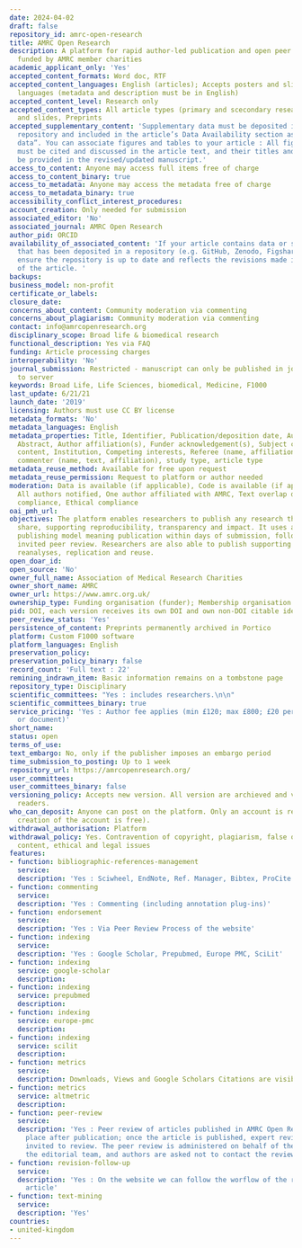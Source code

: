 ```yaml
---
date: 2024-04-02
draft: false
repository_id: amrc-open-research
title: AMRC Open Research
description: A platform for rapid author-led publication and open peer review of research
  funded by AMRC member charities
academic_applicant_only: 'Yes'
accepted_content_formats: Word doc, RTF
accepted_content_languages: English (articles); Accepts posters and slides in all
  languages (metadata and description must be in English)
accepted_content_level: Research only
accepted_content_types: All article types (primary and scecondary research), posters
  and slides, Preprints
accepted_supplementary_content: 'Supplementary data must be deposited in an approved
  repository and included in the article’s Data Availability section as “Extended
  data”. You can associate figures and tables to your article : All figures and tables
  must be cited and discussed in the article text, and their titles and legends should
  be provided in the revised/updated manuscript.'
access_to_content: Anyone may access full items free of charge
access_to_content_binary: true
access_to_metadata: Anyone may access the metadata free of charge
access_to_metadata_binary: true
accessibility_conflict_interest_procedures:
account_creation: Only needed for submission
associated_editor: 'No'
associated_journal: AMRC Open Research
author_pid: ORCID
availability_of_associated_content: 'If your article contains data or source code
  that has been deposited in a repository (e.g. GitHub, Zenodo, Figshare), please
  ensure the repository is up to date and reflects the revisions made in the new version
  of the article. '
backups:
business_model: non-profit
certificate_or_labels:
closure_date:
concerns_about_content: Community moderation via commenting
concerns_about_plagiarism: Community moderation via commenting
contact: info@amrcopenresearch.org
disciplinary_scope: Broad life & biomedical research
functional_description: Yes via FAQ
funding: Article processing charges
interoperability: 'No'
journal_submission: Restricted - manuscript can only be published in journal linked
  to server
keywords: Broad Life, Life Sciences, biomedical, Medicine, F1000
last_update: 6/21/21
launch_date: '2019'
licensing: Authors must use CC BY license
metadata_formats: 'No'
metadata_languages: English
metadata_properties: Title, Identifier, Publication/deposition date, Author name(s),
  Abstract, Author affiliation(s), Funder acknowledgement(s), Subject category, Full-text
  content, Institution, Competing interests, Referee (name, affiliation, referee report),
  commenter (name, text, affiliation), study type, article type
metadata_reuse_method: Available for free upon request
metadata_reuse_permission: Request to platform or author needed
moderation: Data is available (if applicable), Code is available (if applicable),
  All authors notified, One author affiliated with AMRC, Text overlap detection, Legal
  compliance, Ethical compliance
oai_pmh_url:
objectives: The platform enables researchers to publish any research they wish to
  share, supporting reproducibility, transparency and impact. It uses an open research
  publishing model meaning publication within days of submission, followed by open
  invited peer review. Researchers are also able to publish supporting data enabling
  reanalyses, replication and reuse.
open_doar_id:
open_source: 'No'
owner_full_name: Association of Medical Research Charities
owner_short_name: AMRC
owner_url: https://www.amrc.org.uk/
ownership_type: Funding organisation (funder); Membership organisation
pid: DOI, each version receives its own DOI and own non-DOI citable identifier
peer_review_status: 'Yes'
persistence_of_content: Preprints permanently archived in Portico
platform: Custom F1000 software
platform_languages: English
preservation_policy:
preservation_policy_binary: false
record_count: 'Full text : 22'
remining_indrawn_item: Basic information remains on a tombstone page
repository_type: Disciplinary
scientific_committees: "Yes : includes researchers.\n\n"
scientific_committees_binary: true
service_pricing: 'Yes : Author fee applies (min £120; max £800; £20 per poster, slide
  or document)'
short_name:
status: open
terms_of_use:
text_embargo: No, only if the publisher imposes an embargo period
time_submission_to_posting: Up to 1 week
repository_url: https://amrcopenresearch.org/
user_committees:
user_committees_binary: false
versioning_policy: Accepts new version. All version are archieved and visible for
  readers.
who_can_deposit: Anyone can post on the platform. Only an account is required ( The
  creation of the account is free).
withdrawal_authorisation: Platform
withdrawal_policy: Yes. Contravention of copyright, plagiarism, false or inaccurate
  content, ethical and legal issues
features:
- function: bibliographic-references-management
  service:
  description: 'Yes : Sciwheel, EndNote, Ref. Manager, Bibtex, ProCite and Sente'
- function: commenting
  service:
  description: 'Yes : Commenting (including annotation plug-ins)'
- function: endorsement
  service:
  description: 'Yes : Via Peer Review Process of the website'
- function: indexing
  service:
  description: 'Yes : Google Scholar, Prepubmed, Europe PMC, SciLit'
- function: indexing
  service: google-scholar
  description:
- function: indexing
  service: prepubmed
  description:
- function: indexing
  service: europe-pmc
  description:
- function: indexing
  service: scilit
  description:
- function: metrics
  service:
  description: Downloads, Views and Google Scholars Citations are visible to everyone
- function: metrics
  service: altmetric
  description:
- function: peer-review
  service:
  description: 'Yes : Peer review of articles published in AMRC Open Research takes
    place after publication; once the article is published, expert reviewers are formally
    invited to review. The peer review is administered on behalf of the authors by
    the editorial team, and authors are asked not to contact the reviewers directly.'
- function: revision-follow-up
  service:
  description: 'Yes : On the website we can follow the worflow of the review of the
    article'
- function: text-mining
  service:
  description: 'Yes'
countries:
- united-kingdom
---
```



